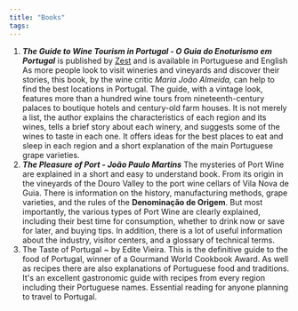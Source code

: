 ```yaml
---
title: "Books"
tags:
---
```


1. **_The Guide to Wine Tourism in Portugal - O Guia do Enoturismo em Portugal_** is published by [Zest](http://www.zestbooks.pt/#!product/prd15/3183810111/guia-de-enoturismo-em-portugal) and is available in Portuguese and English As more people look to visit wineries and vineyards and discover their stories, this book, by the wine critic _Maria João Almeida,_ can help to find the best locations in Portugal. The guide, with a vintage look, features more than a hundred wine tours from nineteenth-century palaces to boutique hotels and century-old farm houses. It is not merely a list, the author explains the characteristics of each region and its wines, tells a brief story about each winery, and suggests some of the wines to taste in each one. It offers ideas for the best places to eat and sleep in each region and a short explanation of the main Portuguese grape varieties.
2. **_The Pleasure of Port - João Paulo Martins_** The mysteries of Port Wine are explained in a short and easy to understand book. From its origin in the vineyards of the Douro Valley to the port wine cellars of Vila Nova de Guia. There is information on the history, manufacturing methods, grape varieties, and the rules of the **Denominação de Origem**. But most importantly, the various types of Port Wine are clearly explained, including their best time for consumption, whether to drink now or save for later, and buying tips. In addition, there is a lot of useful information about the industry, visitor centers, and a glossary of technical terms.
3. The Taste of Portugal ~ by Edite Vieira. This is the definitive guide to the food of Portugal, winner of a Gourmand World Cookbook Award. As well as recipes there are also explanations of Portuguese food and traditions. It's an excellent gastronomic guide with recipes from every region including their Portuguese names. Essential reading for anyone planning to travel to Portugal.
